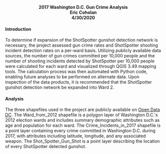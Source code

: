 <p align="center">
  <b>2017 Washington D.C. Gun Crime Analysis</b><br>
  <b>Eric Coholan</b><br>
  <b>4/30/2020</b><br>
</p>


#### Introduction
To determine if expansion of the ShotSpotter gunshot detection network is necessary, the project assessed gun crime rates and ShotSpotter shooting incident detection rates on a per-ward basis. Utilizing publicly available data sources, the number of gun crimes committed per 10,000 people and the number of shooting incidents detected by ShotSpotter per 10,000 people were calculated for each ward and visualized through QGIS 3.49 mapping tools. The calculation process was then automated with Python code, enabling future analyses to be performed on alternate data. Upon inspection of the data products, it is recommended that the ShotSpotter gunshot detection network be expanded into Ward 2.

#### Analysis
The three shapefiles used in the project are publicly available on [Open Data DC](http://opendata.dc.gov). The Ward_from_2012 shapefile is a polygon layer of Washington D.C.'s 2012 election wards and includes summary demographic attributes such as age and population for each ward. The Crime_Incidents_in_2017 shapefile is a point layer containing every crime committed in Washington D.C. during 2017, with attributes including latitude, longitude, and any associated weapon. The Shot_Spotter_Gun_Shot is a point layer describing the location of every ShotSpotter detected gunshot.
